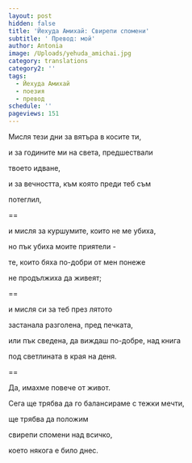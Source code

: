 ```yaml
---
layout: post
hidden: false
title: 'Йехуда Амихай: Свирепи спомени'
subtitle: ' Превод: мой'
author: Antonia
image: /Uploads/yehuda_amichai.jpg
category: translations
category2: ''
tags:
  - Йехуда Амихай
  - поезия
  - превод
schedule: ''
pageviews: 151
---
```

Мисля тези дни за вятъра в косите ти,

и за годините ми на света, предшествали 

твоето идване,

и за вечността, към която преди теб съм 

потеглил,

\==

и мисля за куршумите, които не ме убиха,

но пък убиха моите приятели -

тe, които бяха по-добри от мен понеже

не продължиха да живеят;

\==

и мисля си за теб през лятото 

застанала разголена, пред печката,

или пък сведена, да виждаш по-добре, над книга

под светлината в края на деня. 

\==

Да, имахме повече от живот. 

Сега ще трябва да го балансираме с тежки мечти, 

ще трябва да положим 

свирепи спомени над всичко, 

което някога е било днес.
